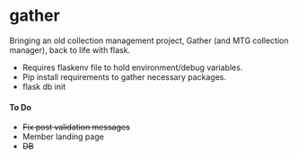 # gather
Bringing an old collection management project, Gather (and MTG collection manager), back to life with flask.

- Requires flaskenv file to hold environment/debug variables.
- Pip install requirements to gather necessary packages.
- flask db init

#### To Do
- ~~Fix post validation messages~~
- Member landing page
- ~~DB~~